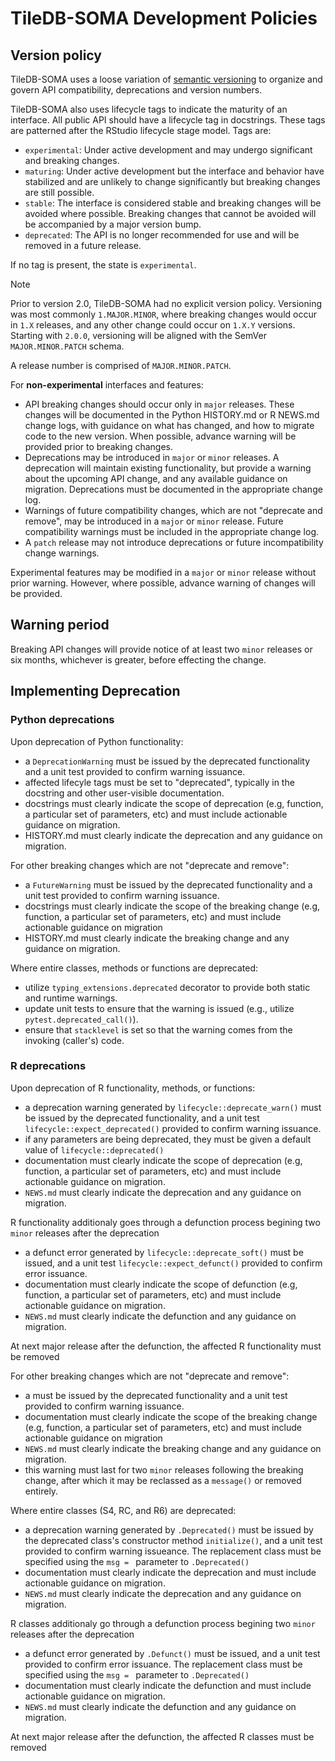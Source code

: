 # TileDB-SOMA Development Policies

## Version policy

TileDB-SOMA uses a loose variation of [semantic versioning](https://semver.org/) to organize and govern API compatibility, deprecations and version numbers.

TileDB-SOMA also uses lifecycle tags to indicate the maturity of an interface. All public API should have a lifecycle tag in docstrings. These tags are patterned after the RStudio lifecycle stage model. Tags are:

- `experimental`: Under active development and may undergo significant and breaking changes.
- `maturing`: Under active development but the interface and behavior have stabilized and are unlikely to change significantly but breaking changes are still possible.
- `stable`: The interface is considered stable and breaking changes will be avoided where possible. Breaking changes that cannot be avoided will be accompanied by a major version bump.
- `deprecated`: The API is no longer recommended for use and will be removed in a future release.

If no tag is present, the state is `experimental`.

> [!NOTE]
> Prior to version 2.0, TileDB-SOMA had no explicit version policy. Versioning was most commonly `1.MAJOR.MINOR`,
> where breaking changes would occur in `1.X` releases, and any other change could occur on `1.X.Y` versions.
> Starting with `2.0.0`, versioning will be aligned with the SemVer `MAJOR.MINOR.PATCH` schema.

A release number is comprised of `MAJOR.MINOR.PATCH`.

For **non-experimental** interfaces and features:

- API breaking changes should occur only in `major` releases. These changes will be documented in the Python HISTORY.md or R NEWS.md change logs, with guidance on what has changed, and how to migrate code to the new version. When possible, advance warning will be provided prior to breaking changes.
- Deprecations may be introduced in `major` or `minor` releases. A deprecation will maintain existing functionality, but provide a warning about the upcoming API change, and any available guidance on migration. Deprecations must be documented in the appropriate change log.
- Warnings of future compatibility changes, which are not "deprecate and remove", may be introduced in a `major` or `minor` release. Future compatibility warnings must be included in the appropriate change log.
- A `patch` release may not introduce deprecations or future incompatibility change warnings.

Experimental features may be modified in a `major` or `minor` release without prior warning. However, where possible, advance warning of changes will be provided.

## Warning period

Breaking API changes will provide notice of at least two `minor` releases or six months, whichever is greater, before effecting the change.

## Implementing Deprecation

### Python deprecations

Upon deprecation of Python functionality:

- a `DeprecationWarning` must be issued by the deprecated functionality and a unit test provided to confirm warning issuance.
- affected lifecyle tags must be set to "deprecated", typically in the docstring and other user-visible documentation.
- docstrings must clearly indicate the scope of deprecation (e.g, function, a particular set of parameters, etc) and must include actionable guidance on migration.
- HISTORY.md must clearly indicate the deprecation and any guidance on migration.

For other breaking changes which are not "deprecate and remove":

- a `FutureWarning` must be issued by the deprecated functionality and a unit test provided to confirm warning issuance.
- docstrings must clearly indicate the scope of the breaking change (e.g, function, a particular set of parameters, etc) and must include actionable guidance on migration
- HISTORY.md must clearly indicate the breaking change and any guidance on migration.

Where entire classes, methods or functions are deprecated:

- utilize `typing_extensions.deprecated` decorator to provide both static and runtime warnings.
- update unit tests to ensure that the warning is issued (e.g., utilize `pytest.deprecated_call()`).
- ensure that `stacklevel` is set so that the warning comes from the invoking (caller's) code.

### R deprecations

Upon deprecation of R functionality, methods, or functions:

- a deprecation warning generated by `lifecycle::deprecate_warn()` must be issued by the deprecated functionality, and a unit test `lifecycle::expect_deprecated()` provided to confirm warning issuance.
- if any parameters are being deprecated, they must be given a default value of `lifecycle::deprecated()`
- documentation must clearly indicate the scope of deprecation (e.g, function, a particular set of parameters, etc) and must include actionable guidance on migration.
- `NEWS.md` must clearly indicate the deprecation and any guidance on migration.

R functionality additionaly goes through a defunction process begining two `minor` releases after the deprecation

- a defunct error generated by `lifecycle::deprecate_soft()` must be issued, and a unit test `lifecycle::expect_defunct()` provided to confirm error issuance.
- documentation must clearly indicate the scope of defunction (e.g, function, a particular set of parameters, etc) and must include actionable guidance on migration.
- `NEWS.md` must clearly indicate the defunction and any guidance on migration.

At next major release after the defunction, the affected R functionality must be removed

For other breaking changes which are not "deprecate and remove":

- a must be issued by the deprecated functionality and a unit test provided to confirm warning issuance.
- documentation must clearly indicate the scope of the breaking change (e.g, function, a particular set of parameters, etc) and must include actionable guidance on migration
- `NEWS.md` must clearly indicate the breaking change and any guidance on migration.
- this warning must last for two `minor` releases following the breaking change, after which it may be reclassed as a `message()` or removed entirely.

Where entire classes (S4, RC, and R6) are deprecated:

- a deprecation warning generated by `.Deprecated()` must be issued by the deprecated class's constructor method `initialize()`, and a unit test provided to confirm warning issueance. The replacement class must be specified using the `msg = ` parameter to `.Deprecated()`
- documentation must clearly indicate the deprecation and must include actionable guidance on migration.
- `NEWS.md` must clearly indicate the deprecation and any guidance on migration.

R classes additionaly go through a defunction process begining two `minor` releases after the deprecation

- a defunct error generated by `.Defunct()` must be issued, and a unit test provided to confirm error issuance. The replacement class must be specified using the `msg = ` parameter to `.Deprecated()`
- documentation must clearly indicate the defunction and must include actionable guidance on migration.
- `NEWS.md` must clearly indicate the defunction and any guidance on migration.

At next major release after the defunction, the affected R classes must be removed
